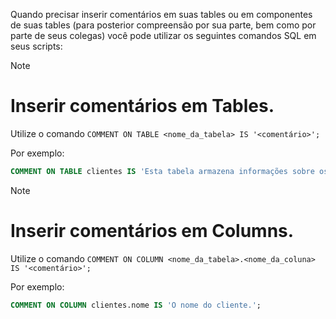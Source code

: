 Quando precisar inserir comentários em suas tables ou em componentes de suas tables (para posterior compreensão por sua parte, bem como por parte de seus colegas) você pode utilizar os seguintes comandos SQL em seus scripts:

>[!note]
># Inserir comentários em Tables.
>Utilize o comando `COMMENT ON TABLE <nome_da_tabela> IS '<comentário>';`

Por exemplo:

```sql
COMMENT ON TABLE clientes IS 'Esta tabela armazena informações sobre os clientes.';
```

>[!note]
># Inserir comentários em Columns.
>Utilize o comando 
>`COMMENT ON COLUMN <nome_da_tabela>.<nome_da_coluna> IS '<comentário>';`

Por exemplo:

```sql
COMMENT ON COLUMN clientes.nome IS 'O nome do cliente.';
```
